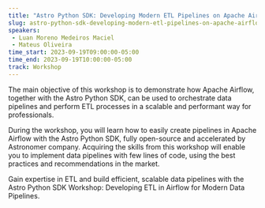 ```yaml
---
title: "Astro Python SDK: Developing Modern ETL Pipelines on Apache Airflow"
slug: astro-python-sdk-developing-modern-etl-pipelines-on-apache-airflow
speakers:
 - Luan Moreno Medeiros Maciel
 - Mateus Oliveira
time_start: 2023-09-19T09:00:00-05:00
time_end: 2023-09-19T10:00:00-05:00
track: Workshop
---
```


The main objective of this workshop is to demonstrate how Apache Airflow, together with the Astro Python SDK, can be used to orchestrate data pipelines and perform ETL processes in a scalable and performant way for professionals. 

During the workshop, you will learn how to easily create pipelines in Apache Airflow with the Astro Python SDK, fully open-source and accelerated by Astronomer company. Acquiring the skills from this workshop will enable you to implement data pipelines with few lines of code, using the best practices and recommendations in the market. 

Gain expertise in ETL and build efficient, scalable data pipelines with the Astro Python SDK Workshop: Developing ETL in Airflow for Modern Data Pipelines.


